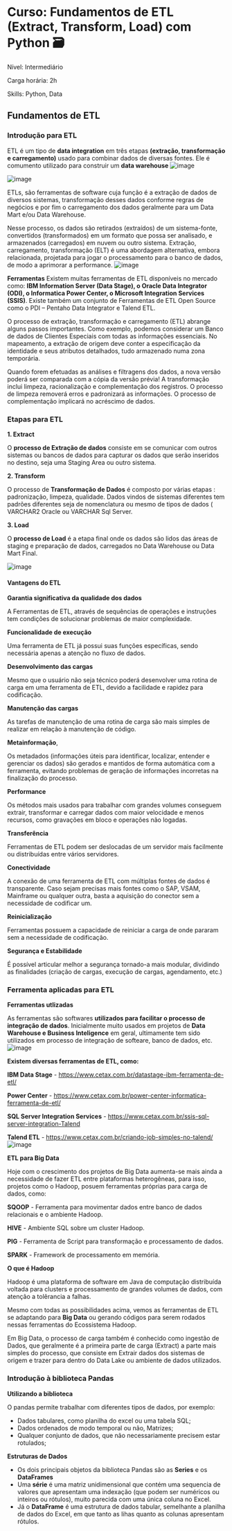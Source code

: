 # Curso: Fundamentos de ETL (Extract, Transform, Load) com Python :card_file_box:

Nível: Intermediário

Carga horária: 2h

Skills: Python, Data

## Fundamentos de ETL

### Introdução para ETL
ETL é um tipo de **data integration** em três etapas **(extração, transformação e carregamento)** usado para combinar dados de diversas fontes. 
Ele é comumento utilizado para construir um **data warehouse**
![image](https://user-images.githubusercontent.com/112986146/197031006-56933c97-58af-4230-9562-81b8e4ff0d49.png)

![image](https://user-images.githubusercontent.com/112986146/197031238-998568c2-219b-466c-85d5-413ab4c21203.png)

ETLs, são ferramentas de software cuja função é a extração de dados de diversos sistemas, transformação desses dados conforme regras de negócios 
e por fim o carregamento dos dados geralmente para um Data Mart e/ou Data Warehouse. 

Nesse processo, os dados são retirados (extraídos) de um sistema-fonte, convertidos (transformados) em um formato que possa ser analisado, e 
armazenados (carregados) em nuvem ou outro sistema. Extração, carregamento, transformação (ELT) é uma abordagem alternativa, embora relacionada,
projetada para jogar o processamento para o banco de dados, de modo a aprimorar a performance.
![image](https://user-images.githubusercontent.com/112986146/197031817-3ff1b613-f040-48d6-9bc4-02ec655219b5.png)

**Ferramentas**
Existem muitas ferramentas de ETL disponíveis no mercado como: **IBM Information Server (Data Stage), o Oracle Data Integrator (ODI), 
o Informatica Power Center, o Microsoft Integration Services (SSIS)**. Existe também um conjunto de Ferramentas de ETL Open Source como o PDI – 
Pentaho Data Integrator e Talend ETL.

O processo de extração, transformação e carregamento (ETL) abrange alguns passos importantes. Como exemplo, podemos considerar 
um Banco de dados de Clientes Especiais com todas as informações essenciais.
No mapeamento, a extração de origem deve conter a especificação da identidade e seus atributos detalhados, tudo armazenado numa zona 
temporária.

Quando forem efetuadas as análises e filtragens dos dados, a nova versão poderá ser comparada com a cópia da versão prévia!
A transformação inclui limpeza, racionalização e complementação dos registros. O processo de limpeza removerá erros e padronizará as 
informações. O processo de complementação implicará no acréscimo de dados.

### Etapas para ETL
**1. Extract**

O **processo de Extração de dados** consiste em se comunicar com outros sistemas ou bancos de dados para capturar os dados que serão 
inseridos no destino, seja uma Staging Area ou outro sistema.

**2. Transform**

O processo de **Transformação de Dados** é composto por várias etapas : padronização, limpeza, qualidade. Dados vindos de sistemas diferentes 
tem padrões diferentes seja de nomenclatura ou mesmo de tipos de dados ( VARCHAR2 Oracle ou VARCHAR Sql Server.

**3. Load**

O **processo de Load** é a etapa final onde os dados são lidos das áreas de staging e preparação de dados, carregados no Data Warehouse ou 
Data Mart Final.

![image](https://user-images.githubusercontent.com/112986146/197032660-ca7243c4-d8ed-4483-b172-5b6f24544cec.png)

#### Vantagens do ETL
**Garantia significativa da qualidade dos dados**

A Ferramentas de ETL, através de sequências de operações e instruções tem condições de solucionar problemas de maior complexidade.

**Funcionalidade de execução**

Uma ferramenta de ETL já possui suas funções específicas, sendo necessária apenas a atenção no fluxo de dados.

**Desenvolvimento das cargas**

Mesmo que o usuário não seja técnico poderá desenvolver uma rotina de carga em uma ferramenta de ETL, devido a facilidade 
e rapidez para codificação.

**Manutenção das cargas**

As tarefas de manutenção de uma rotina de carga são mais simples de realizar em relação à manutenção de código.

**Metainformação**,

Os metadados (informações úteis para identificar, localizar, entender e gerenciar os dados) são gerados e mantidos de forma automática 
com a ferramenta, evitando problemas de geração de informações incorretas na finalização do processo.

**Performance**

Os métodos mais usados para trabalhar com grandes volumes conseguem extrair, transformar e carregar dados com maior 
velocidade e menos recursos, como gravações em bloco e operações não logadas.

**Transferência**

Ferramentas de ETL podem ser deslocadas de um servidor mais facilmente ou distribuídas entre vários servidores.

**Conectividade**

A conexão de uma ferramenta de ETL com múltiplas fontes de dados é transparente. Caso sejam precisas mais fontes como o SAP, VSAM, 
Mainframe ou qualquer outra, basta a aquisição do conector sem a necessidade de codificar um.

**Reinicialização**

Ferramentas possuem a capacidade de reiniciar a carga de onde pararam sem a necessidade de codificação.

**Segurança e Estabilidade**

É possível articular melhor a segurança tornado-a mais modular, dividindo as finalidades 
(criação de cargas, execução de cargas, agendamento, etc.)

### Ferramenta aplicadas para ETL
**Ferramentas utlizadas**

As ferramentas são softwares **utilizados para facilitar o processo de integração de dados**. Inicialmente muito usados em projetos de **Data Warehouse e Business Inteligence** em geral, ultimamente tem sido utilizados em processo de integração de softeare, banco de dados, etc.
![image](https://user-images.githubusercontent.com/112986146/197197537-6fdec43f-1367-4d70-aee3-6d66bea78077.png)

**Existem diversas ferramentas de ETL, como:**

**IBM Data Stage** - https://www.cetax.com.br/datastage-ibm-ferramenta-de-etl/

**Power Center** - https://www.cetax.com.br/power-center-informatica-ferramenta-de-etl/

**SQL Server Integration Services** - https://www.cetax.com.br/ssis-sql-server-integration-Talend

**Talend ETL** - https://www.cetax.com.br/criando-job-simples-no-talend/
![image](https://user-images.githubusercontent.com/112986146/197198256-1257a7e6-c779-4aaf-a078-d503fb29b9a3.png)

**ETL para Big Data**

Hoje com o crescimento dos projetos de Big Data aumenta-se mais ainda a necessidade de fazer ETL entre plataformas heterogêneas, para isso, projetos como o Hadoop, posuem ferramentas próprias para carga de dados, como:

**SQOOP** - Ferramenta para movimentar dados entre banco de dados relacionais e o ambiente Hadoop.

**HIVE** - Ambiente SQL sobre um cluster Hadoop.

**PIG** - Ferramenta de Script para transformação e processamento de dados.

**SPARK** - Framework de processamento em memória.

**O que é Hadoop**

Hadoop é uma plataforma de software em Java de computação distribuída voltada para clusters e processamento de grandes volumes de dados, com atenção a tolêrancia a falhas.

Mesmo com todas as possibilidades acima, vemos as ferramentas de ETL se adaptando para **Big Data** ou gerando códigos para serem rodados nessas ferramentas do Ecossistema Hadoop.

Em Big Data, o processo de carga também é conhecido como ingestão de Dados, que geralmente é a primeira parte de carga (Extract) a parte mais simples do processo, que consiste em Extrair dados dos sistemas de origem e trazer para dentro do Data Lake ou ambiente de dados utilizados.

### Introdução à biblioteca Pandas
**Utilizando a biblioteca**

O pandas permite trabalhar com diferentes tipos de dados, por exemplo:

* Dados tabulares, como planilha do excel ou uma tabela SQL;
* Dados ordenados de modo temporal ou não, Matrizes;
* Qualquer conjunto de dados, que não necessariamente precisem estar rotulados;

**Estruturas de Dados**

* Os dois principais objetos da biblioteca Pandas são as **Series** e os **DataFrames**
* Uma **série** é uma matriz unidimensional que contém uma sequencia de valores que apresentam uma indexação (que podem ser numéricos ou inteiros ou rótulos), muito parecida com uma única coluna no Excel.
* Já o **DataFrame** é uma estrutura de dados tabular, semelhante a planilha de dados do Excel, em que tanto as lihas quanto as colunas apresentam rótulos.




